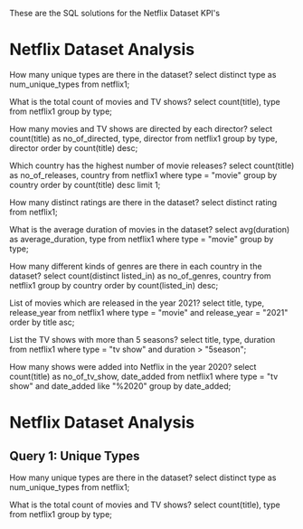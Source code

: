 These are the SQL solutions for the Netflix Dataset KPI's

# Netflix Dataset Analysis
How many unique types are there in the dataset?
select distinct type as num_unique_types from netflix1;

What is the total count of movies and TV shows?
select count(title), type from netflix1
group by type;

How many movies and TV shows are directed by each director?
select count(title) as no_of_directed, type, director from netflix1
group by type, director
order by count(title) desc;

Which country has the highest number of movie releases?
select count(title) as no_of_releases, country from netflix1
where type = "movie"
group by country
order by count(title) desc
limit 1;

How many distinct ratings are there in the dataset?
select distinct rating from netflix1;

What is the average duration of movies in the dataset?
select avg(duration) as average_duration, type from netflix1
where type = "movie"
group by type;

How many different kinds of genres are there in each country in the dataset?
select count(distinct listed_in) as no_of_genres, country from netflix1
group by country
order by count(listed_in) desc;

List of movies which are released in the year 2021?
select title, type, release_year from netflix1
where type = "movie" and release_year = "2021"
order by title asc;

List the TV shows with more than 5 seasons?
select title, type, duration from netflix1
where type = "tv show" and duration > "5season";

How many shows were added into Netflix in the year 2020?
select count(title) as no_of_tv_show, date_added from netflix1
where type = "tv show" and date_added like "%2020"
group by date_added;



# Netflix Dataset Analysis

## Query 1: Unique Types
How many unique types are there in the dataset?
select distinct type as num_unique_types from netflix1;

What is the total count of movies and TV shows?
select count(title), type from netflix1
group by type;

